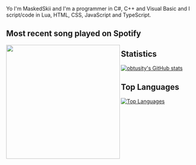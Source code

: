 Yo I'm MaskedSkii and I'm a programmer in C#, C++ and Visual Basic and I script/code in Lua, HTML, CSS, JavaScript and TypeScript.

## Most recent song played on Spotify

<a href="https://spotify-github-profile.vercel.app/api/view?uid=123simon4&redirect=true"><img src="https://spotify-github-profile.vercel.app/api/view?uid=123simon4&cover_image=true&theme=default&bar_color=53b14f&bar_color_cover=false" align="left" width="306" > </a>

## Statistics

[![obtusity's GitHub stats](https://github-readme-stats.vercel.app/api?username=MaskedSkii)](https://github.com/anuraghazra/github-readme-stats)

## Top Languages

[![Top Languages](https://github-readme-stats.vercel.app/api/top-langs/?username=MaskedSkii)](https://github.com/anuraghazra/github-readme-stats)
